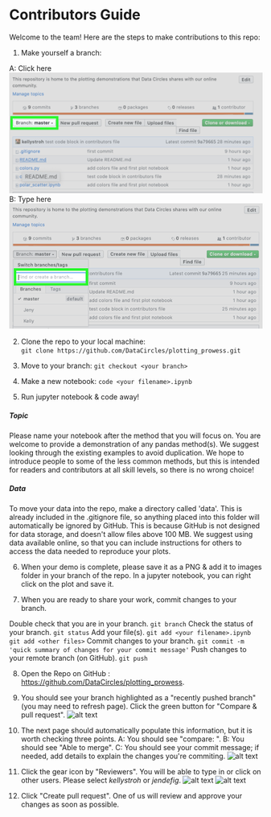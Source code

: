 # Contributors Guide

Welcome to the team! Here are the steps to make contributions to this repo:

1. Make yourself a branch:

A:  Click here 
![alt text](images/contrib2.png "Logo Title Text 1")
B: Type here
![alt text](images/contrib1.png "Logo Title Text 1")

2. Clone the repo to your local machine:  
```git clone https://github.com/DataCircles/plotting_prowess.git```

3. Move to your branch:
```git checkout <your branch>```

4. Make a new notebook: 
```code <your filename>.ipynb```

5. Run jupyter notebook & code away! 

##### Topic
Please name your notebook after the method that you will focus on. You are welcome to provide a demonstration of any pandas method(s). We suggest looking through the existing examples to avoid duplication. We hope to introduce people to some of the less common methods, but this is intended for readers and contributors at all skill levels, so there is no wrong choice! 

##### Data
To move your data into the repo, make a directory called 'data'. This is already included in the .gitignore file, so anything placed into this folder will automatically be ignored by GitHub. This is because GitHub is not designed for data storage, and doesn't allow files above 100 MB. We suggest using data available online, so that you can include instructions for others to access the data needed to reproduce your plots. 

6. When your demo is complete, please save it as a PNG & add it to images folder in your branch of the repo. In a jupyter notebook, you can right click on the plot and save it. 

7. When you are ready to share your work, commit changes to your branch. 

Double check that you are in your branch. 
```git branch```
Check the status of your branch.
```git status```
Add your file(s). 
```git add <your filename>.ipynb```
```git add <other files>```
Commit changes to your branch.
```git commit -m 'quick summary of changes for your commit message'```
Push changes to your remote branch (on GitHub).
```git push```

8. Open the Repo on GitHub : https://github.com/DataCircles/plotting_prowess.

9. You should see your branch highlighted as a "recently pushed branch" (you may need to refresh page). Click the green button for "Compare & pull request". 
![alt text](images/contrib3.png "Logo Title Text 1")

10. The next page should automatically populate this information, but it is worth checking three points. A: You should see "compare: <your name>". B: You should see "Able to merge". C: You should see your commit message; if needed, add details to explain the changes you're commiting.
![alt text](images/contrib4.png "Logo Title Text 1")

11. Click the gear icon by "Reviewers". You will be able to type in or click on other users. Please select *kellystroh* or *jendefig*. 
![alt text](images/contrib5.png "Logo Title Text 1")
![alt text](images/contrib6.png "Logo Title Text 1")

12. Click "Create pull request". One of us will review and approve your changes as soon as possible. 